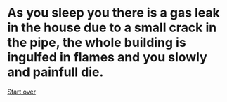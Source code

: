 # As you sleep you there is a gas leak in the house due to a small crack in the pipe, the whole building is ingulfed in flames and you slowly and painfull die.  

[Start over](../your-adventure-begins.md)